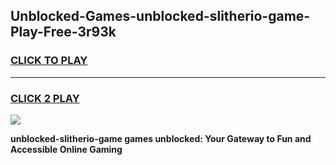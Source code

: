 
## Unblocked-Games-unblocked-slitherio-game-Play-Free-3r93k
<h3>
<a href="https://premium76.site?title=unblocked-slitherio-game&ref=20A">CLICK TO PLAY</a></h3>
<hr>

<h3>
<a href="https://premium76.site?title=unblocked-slitherio-game&ref=20A">CLICK 2 PLAY</a>
  
</h3>

<a href="https://premium76.site?title=unblocked-slitherio-game&ref=20A"><img src="https://clearcache.store/games.png"></a>


**unblocked-slitherio-game games unblocked: Your Gateway to Fun and Accessible Online Gaming**
